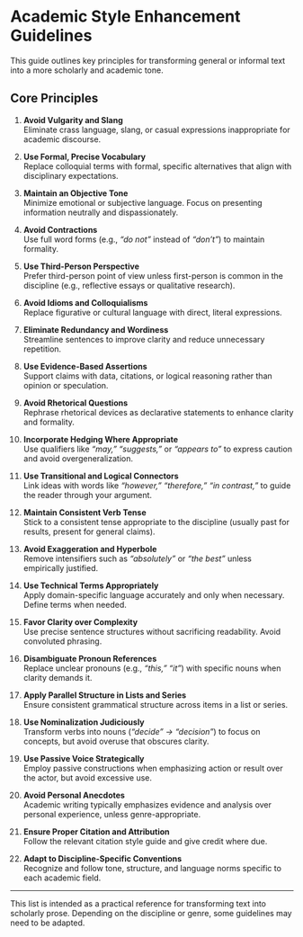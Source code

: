 # Academic Style Enhancement Guidelines

This guide outlines key principles for transforming general or informal text into a more scholarly and academic tone.

## Core Principles

1. **Avoid Vulgarity and Slang**  
   Eliminate crass language, slang, or casual expressions inappropriate for academic discourse.

2. **Use Formal, Precise Vocabulary**  
   Replace colloquial terms with formal, specific alternatives that align with disciplinary expectations.

3. **Maintain an Objective Tone**  
   Minimize emotional or subjective language. Focus on presenting information neutrally and dispassionately.

4. **Avoid Contractions**  
   Use full word forms (e.g., *“do not”* instead of *“don’t”*) to maintain formality.

5. **Use Third-Person Perspective**  
   Prefer third-person point of view unless first-person is common in the discipline (e.g., reflective essays or qualitative research).

6. **Avoid Idioms and Colloquialisms**  
   Replace figurative or cultural language with direct, literal expressions.

7. **Eliminate Redundancy and Wordiness**  
   Streamline sentences to improve clarity and reduce unnecessary repetition.

8. **Use Evidence-Based Assertions**  
   Support claims with data, citations, or logical reasoning rather than opinion or speculation.

9. **Avoid Rhetorical Questions**  
   Rephrase rhetorical devices as declarative statements to enhance clarity and formality.

10. **Incorporate Hedging Where Appropriate**  
    Use qualifiers like *“may,” “suggests,”* or *“appears to”* to express caution and avoid overgeneralization.

11. **Use Transitional and Logical Connectors**  
    Link ideas with words like *“however,” “therefore,” “in contrast,”* to guide the reader through your argument.

12. **Maintain Consistent Verb Tense**  
    Stick to a consistent tense appropriate to the discipline (usually past for results, present for general claims).

13. **Avoid Exaggeration and Hyperbole**  
    Remove intensifiers such as *“absolutely”* or *“the best”* unless empirically justified.

14. **Use Technical Terms Appropriately**  
    Apply domain-specific language accurately and only when necessary. Define terms when needed.

15. **Favor Clarity over Complexity**  
    Use precise sentence structures without sacrificing readability. Avoid convoluted phrasing.

16. **Disambiguate Pronoun References**  
    Replace unclear pronouns (e.g., *“this,” “it”*) with specific nouns when clarity demands it.

17. **Apply Parallel Structure in Lists and Series**  
    Ensure consistent grammatical structure across items in a list or series.

18. **Use Nominalization Judiciously**  
    Transform verbs into nouns (*“decide” → “decision”*) to focus on concepts, but avoid overuse that obscures clarity.

19. **Use Passive Voice Strategically**  
    Employ passive constructions when emphasizing action or result over the actor, but avoid excessive use.

20. **Avoid Personal Anecdotes**  
    Academic writing typically emphasizes evidence and analysis over personal experience, unless genre-appropriate.

21. **Ensure Proper Citation and Attribution**  
    Follow the relevant citation style guide and give credit where due.

22. **Adapt to Discipline-Specific Conventions**  
    Recognize and follow tone, structure, and language norms specific to each academic field.

---

This list is intended as a practical reference for transforming text into scholarly prose. Depending on the discipline or genre, some guidelines may need to be adapted.